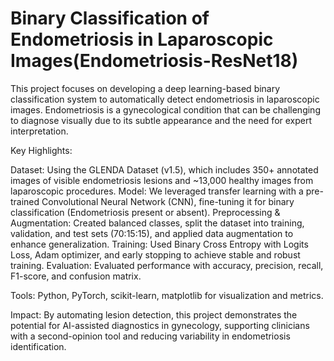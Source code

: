 # Binary Classification of Endometriosis in Laparoscopic Images(Endometriosis-ResNet18)

This project focuses on developing a deep learning-based binary classification system to automatically detect endometriosis in laparoscopic images. Endometriosis is a gynecological condition that can be challenging to diagnose visually due to its subtle appearance and the need for expert interpretation.

Key Highlights:

Dataset:
Using the GLENDA Dataset (v1.5), which includes 350+ annotated images of visible endometriosis lesions and ~13,000 healthy images from laparoscopic procedures.
Model:
We leveraged transfer learning with a pre-trained Convolutional Neural Network (CNN), fine-tuning it for binary classification (Endometriosis present or absent).
Preprocessing & Augmentation:
Created balanced classes, split the dataset into training, validation, and test sets (70:15:15), and applied data augmentation to enhance generalization.
Training:
Used Binary Cross Entropy with Logits Loss, Adam optimizer, and early stopping to achieve stable and robust training.
Evaluation:
Evaluated performance with accuracy, precision, recall, F1-score, and confusion matrix.

Tools:
Python, PyTorch, scikit-learn, matplotlib for visualization and metrics.

Impact:
By automating lesion detection, this project demonstrates the potential for AI-assisted diagnostics in gynecology, supporting clinicians with a second-opinion tool and reducing variability in endometriosis identification.

